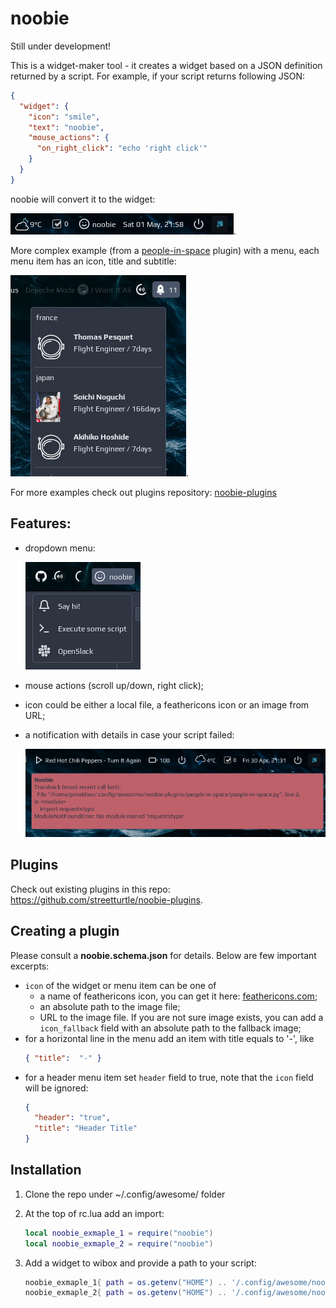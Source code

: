 # noobie

Still under development!

This is a widget-maker tool - it creates a widget based on a JSON definition returned by a script. 
For example, if your script returns following JSON:

```json
{
  "widget": {
    "icon": "smile",
    "text": "noobie",
    "mouse_actions": {
      "on_right_click": "echo 'right click'"
    }
  }
}
```

noobie will convert it to the widget:

![screenshot](./screenshots/screenshot.png).

More complex example (from a [people-in-space](https://github.com/streetturtle/noobie-plugins/tree/master/people-in-space) plugin) with a menu, each menu item has an icon, title and subtitle:

![screenshot](./screenshots/screenshot3.png).

For more examples check out plugins repository: [noobie-plugins](https://github.com/streetturtle/noobie-plugins)

## Features:

 - dropdown menu:
 
   ![menu](./screenshots/screenshot2.png)
 
 - mouse actions (scroll up/down, right click);
 - icon could be either a local file, a feathericons icon or an image from URL;
 - a notification with details in case your script failed:
 
   ![error notification](./screenshots/screenshot-errors.png)
 
## Plugins

Check out existing plugins in this repo: https://github.com/streetturtle/noobie-plugins.

## Creating a plugin

Please consult a **noobie.schema.json** for details. Below are few important excerpts:

- `icon` of the widget or menu item can be one of 
  - a name of feathericons icon, you can get it here: [feathericons.com](https://feathericons.com/); 
  - an absolute path to the image file;
  - URL to the image file. If you are not sure image exists, you can add a `icon_fallback` field with an absolute path to the fallback image;
 - for a horizontal line in the menu add an item with title equals to '-', like  
    ```json
    { "title":  "-" }
    ```
  - for a header menu item set `header` field to true, note that the `icon` field will be ignored:
    ```json
    {
      "header": "true",
      "title": "Header Title"
    }
    ```
 
## Installation

1. Clone the repo under ~/.config/awesome/ folder
1. At the top of rc.lua add an import:
 
    ```lua
    local noobie_exmaple_1 = require("noobie")
    local noobie_exmaple_2 = require("noobie")
    ```
1. Add a widget to wibox and provide a path to your script:
 
    ```lua
    noobie_exmaple_1{ path = os.getenv("HOME") .. '/.config/awesome/noobie/test.sh' },
    noobie_exmaple_2{ path = os.getenv("HOME") .. '/.config/awesome/noobie/othertest.py' },
    ```